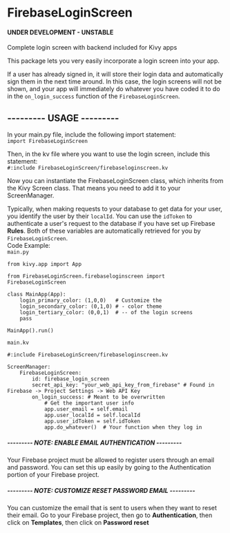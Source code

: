 # FirebaseLoginScreen
#### UNDER DEVELOPMENT - UNSTABLE ###
Complete login screen with backend included for Kivy apps

This package lets you very easily incorporate a login screen into your app.

If a user has already signed in, it will store their login data and automatically
sign them in the next time around. In this case, the login screens will not be
shown, and your app will immediately do whatever you have coded it to do in
the `on_login_success` function of the `FirebaseLoginScreen`.

<h2><b>--------- USAGE ---------</b></h1>

In your main.py file, include the following import statement:<br>
`import FirebaseLoginScreen`

Then, in the kv file where you want to use the login screen, include this statement:
<br>`#:include FirebaseLoginScreen/firebaseloginscreen.kv`

Now you can instantiate the FirebaseLoginScreen class, which inherits from the
Kivy Screen class. That means you need to add it to your ScreenManager.

Typically, when making requests to your database to get data for your user, you
identify the user by their `localId`. You can use the `idToken` to authenticate
a user's request to the database if you have set up Firebase <b>Rules</b>. Both
of these variables are automatically retrieved for you by `FirebaseLoginScreen`.<br>
Code Example:<br>
`main.py`

    from kivy.app import App
    
    from FirebaseLoginScreen.firebaseloginscreen import FirebaseLoginScreen
    
    class MainApp(App):
        login_primary_color: (1,0,0)   # Customize the
        login_secondary_color: (0,1,0) # - color theme
        login_tertiary_color: (0,0,1)  # -- of the login screens
        pass
        
    MainApp().run()



`main.kv`
    
    #:include FirebaseLoginScreen/firebaseloginscreen.kv

    ScreenManager:
        FirebaseLoginScreen:
            id: firebase_login_screen
            secret_api_key: "your_web_api_key_from_firebase" # Found in Firebase -> Project Settings -> Web API Key
            on_login_success: # Meant to be overwritten
                # Get the important user info
                app.user_email = self.email
                app.user_localId = self.localId
                app.user_idToken = self.idToken
                app.do_whatever()  # Your function when they log in


<h5><b>--------- NOTE: ENABLE EMAIL AUTHENTICATION ---------</b></h5>
Your Firebase project must be allowed to register users through an email and
password. You can set this up easily by going to the Authentication portion of your
Firebase project.

<h5><b>--------- NOTE: CUSTOMIZE RESET PASSWORD EMAIL ---------</b></h5>
You can customize the email that is sent to users when they want to reset their email.
Go to your Firebase project, then go to <b>Authentication</b>, then click on <b>Templates</b>,
then click on <b>Password reset</b>


